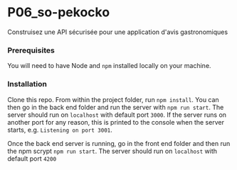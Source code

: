 # P06_so-pekocko
Construisez une API sécurisée pour une application d'avis gastronomiques

### Prerequisites ###

You will need to have Node and `npm` installed locally on your machine.

### Installation ###

Clone this repo. From within the project folder, run `npm install`. You 
can then go in the back end folder and run the server with `npm run start`. 
The server should run on `localhost` with default port `3000`. If the
server runs on another port for any reason, this is printed to the
console when the server starts, e.g. `Listening on port 3001`.

Once the back end server is running, go in the front end folder 
and then run the npm scrypt `npm run start`.
The server should run on `localhost` with default port `4200`
